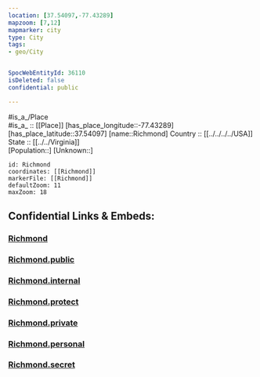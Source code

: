 ```yaml
---
location: [37.54097,-77.43289] 
mapzoom: [7,12] 
mapmarker: city 
type: City
tags:
- geo/City


SpocWebEntityId: 36110
isDeleted: false
confidential: public

---
```

#is_a_/Place  
#is_a_ :: [[Place]] 
[has_place_longitude::-77.43289] 
[has_place_latitude::37.54097] 
[name::Richmond] 
Country :: [[../../../../USA]]  
State :: [[../../Virginia]]  
[Population::] 
[Unknown::] 


```leaflet
id: Richmond
coordinates: [[Richmond]] 
markerFile: [[Richmond]] 
defaultZoom: 11 
maxZoom: 18
```


## Confidential Links & Embeds: 

### [Richmond](/_Standards/Earth/Continent/America~North/USA/USA~Eastern/Virginia/counties~Virginia/Richmond,County/cities~Richmond/Richmond.md) 

### [Richmond.public](/_public/Earth/Continent/America~North/USA/USA~Eastern/Virginia/counties~Virginia/Richmond,County/cities~Richmond/Richmond.public.md) 

### [Richmond.internal](/_internal/Earth/Continent/America~North/USA/USA~Eastern/Virginia/counties~Virginia/Richmond,County/cities~Richmond/Richmond.internal.md) 

### [Richmond.protect](/_protect/Earth/Continent/America~North/USA/USA~Eastern/Virginia/counties~Virginia/Richmond,County/cities~Richmond/Richmond.protect.md) 

### [Richmond.private](/_private/Earth/Continent/America~North/USA/USA~Eastern/Virginia/counties~Virginia/Richmond,County/cities~Richmond/Richmond.private.md) 

### [Richmond.personal](/_personal/Earth/Continent/America~North/USA/USA~Eastern/Virginia/counties~Virginia/Richmond,County/cities~Richmond/Richmond.personal.md) 

### [Richmond.secret](/_secret/Earth/Continent/America~North/USA/USA~Eastern/Virginia/counties~Virginia/Richmond,County/cities~Richmond/Richmond.secret.md)

